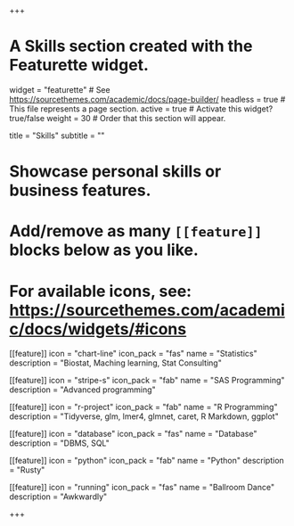 +++
# A Skills section created with the Featurette widget.
widget = "featurette"  # See https://sourcethemes.com/academic/docs/page-builder/
headless = true  # This file represents a page section.
active = true  # Activate this widget? true/false
weight = 30  # Order that this section will appear.

title = "Skills"
subtitle = ""

# Showcase personal skills or business features.
# 
# Add/remove as many `[[feature]]` blocks below as you like.
# 
# For available icons, see: https://sourcethemes.com/academic/docs/widgets/#icons


[[feature]]
  icon = "chart-line"
  icon_pack = "fas"
  name = "Statistics"
  description = "Biostat, Maching learning, Stat Consulting"  

[[feature]]
  icon = "stripe-s"
  icon_pack = "fab"
  name = "SAS Programming"
  description = "Advanced programming"
  
[[feature]]
  icon = "r-project"
  icon_pack = "fab"
  name = "R Programming"
  description = "Tidyverse, glm, lmer4, glmnet, caret, R Markdown, ggplot"
  
[[feature]]
  icon = "database"
  icon_pack = "fas"
  name = "Database"
  description = "DBMS, SQL"
  
[[feature]]
  icon = "python"
  icon_pack = "fab"
  name = "Python"
  description = "Rusty"

[[feature]]
  icon = "running"
  icon_pack = "fas"
  name = "Ballroom Dance"
  description = "Awkwardly"
  
+++
